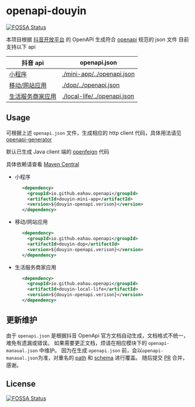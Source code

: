 # openapi-douyin
[![FOSSA Status](https://app.fossa.com/api/projects/git%2Bgithub.com%2Feahau%2Fdouyin-openapi.svg?type=shield)](https://app.fossa.com/projects/git%2Bgithub.com%2Feahau%2Fdouyin-openapi?ref=badge_shield)


本项目根据 [抖音开放平台](https://developer.open-douyin.com/) 的 OpenAPI 生成符合 [openapi](https://www.openapis.org/) 规范的 json 文件
目前支持以下 api

| 抖音 api | openapi.json |
| --- | --- |
| [小程序](https://developer.open-douyin.com/docs/resource/zh-CN/mini-app/develop/server/server-api-introduction) | [./mini-app/../openapi.json](./mini-app/src/main/resources/openapi.json) |
| [移动/网站应用](https://developer.open-douyin.com/docs/resource/zh-CN/dop/develop/openapi/list) | [./dop/../openapi.json](./dop/src/main/resources/openapi.json) |
| [生活服务商家应用](https://developer.open-douyin.com/docs/resource/zh-CN/local-life/develop/preparation/signruleintroduce) | [./local-life/../openapi.json](./local-life/src/main/resources/openapi.json) |

## Usage

可根据上述 `openapi.json` 文件，生成相应的 http client 代码，具体用法请见[openapi-generator](https://github.com/OpenAPITools/openapi-generator)

默认已生成 Java client 端的 [openfeign](https://github.com/OpenFeign/feign) 代码

具体依赖请查看 [Maven Central](https://central.sonatype.com/namespace/io.github.eahau.openapi)

- 小程序
```xml
      <dependency>
        <groupId>io.github.eahau.openapi</groupId>
        <artifactId>douyin-mini-app</artifactId>
        <version>${douyin-openapi.verison}</version>
      </dependency>
```  

- 移动/网站应用
```xml
      <dependency>
        <groupId>io.github.eahau.openapi</groupId>
        <artifactId>douyin-dop</artifactId>
        <version>${douyin-openapi.verison}</version>
      </dependency>
``` 

- 生活服务商家应用
```xml
      <dependency>
        <groupId>io.github.eahau.openapi</groupId>
        <artifactId>douyin-local-life</artifactId>
        <version>${douyin-openapi.verison}</version>
      </dependency>
```

## 更新维护
由于 `openapi.json` 是根据抖音 OpenApi 官方文档自动生成，文档格式不统一，难免有遗漏或错误。
如果需要更正文档，烦请在相应模块下的 `openapi-manaual.json` 中维护。
因为在生成 `openapi.json` 前，会以`openapi-manaual.json`为准，对重名的 [path](https://spec.openapis.org/oas/v3.1.0#paths-object) 和 [schema](https://spec.openapis.org/oas/v3.1.0#schemaObject) 进行覆盖。
随后提交 [PR](https://github.com/eahau/douyin-openapi/pulls) 合并，感谢。

## License
[![FOSSA Status](https://app.fossa.com/api/projects/git%2Bgithub.com%2Feahau%2Fdouyin-openapi.svg?type=large)](https://app.fossa.com/projects/git%2Bgithub.com%2Feahau%2Fdouyin-openapi?ref=badge_large)